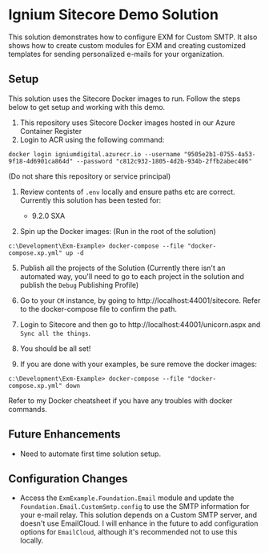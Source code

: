 # Ignium Sitecore Demo Solution

This solution demonstrates how to configure EXM for Custom SMTP.  It also shows how to create custom modules for EXM and creating customized templates for sending personalized e-mails for your organization.

## Setup

This solution uses the Sitecore Docker images to run.  Follow the steps below to get setup and working with this demo.

1) This repository uses Sitecore Docker images hosted in our Azure Container Register
2) Login to ACR using the following command:

```
docker login igniumdigital.azurecr.io --username "9505e2b1-0755-4a53-9f18-4d6901ca864d" --password "c812c932-1805-4d2b-934b-2ffb2abec406"
```
(Do not share this repository or service principal)

1) Review contents of `.env` locally and ensure paths etc are correct.  Currently this solution has been tested for:

    * 9.2.0 SXA
2) Spin up the Docker images: (Run in the root of the solution)

``` (UP)
c:\Development\Exm-Example> docker-compose --file "docker-compose.xp.yml" up -d
```

5. Publish all the projects of the Solution (Currently there isn't an automated way, you'll need to go to each project in the solution and publish the `Debug` Publishing Profile)

2. Go to your `CM` instance, by going to http://localhost:44001/sitecore.  Refer to the docker-compose file to confirm the path.

3. Login to Sitecore and then go to http://localhost:44001/unicorn.aspx and `Sync all the things`.

4. You should be all set!

5. If you are done with your examples, be sure remove the docker images:

``` (DOWN)
c:\Development\Exm-Example> docker-compose --file "docker-compose.xp.yml" down
```

Refer to my Docker cheatsheet if you have any troubles with docker commands.


## Future Enhancements

- Need to automate first time solution setup.


## Configuration Changes

- Access the `ExmExample.Foundation.Email` module and update the `Foundation.Email.CustomSmtp.config` to use the SMTP information for your e-mail relay.  This solution depends on a Custom SMTP server, and doesn't use EmailCloud.  I will enhance in the future to add configuration options for `EmailCloud`, although it's recommended not to use this locally.